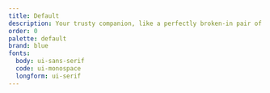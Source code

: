 ```yaml
---
title: Default
description: Your trusty companion, like a perfectly broken-in pair of jeans.
order: 0
palette: default
brand: blue
fonts:
  body: ui-sans-serif
  code: ui-monospace
  longform: ui-serif
---
```

